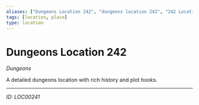 ```yaml
---
aliases: ["Dungeons Location 242", "dungeons location 242", "242 Location Dungeons"]
tags: [location, place]
type: location
---
```


# Dungeons Location 242

*Dungeons*

A detailed dungeons location with rich history and plot hooks.

---
*ID: LOC00241*